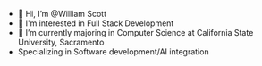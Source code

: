 - 👋 Hi, I’m @William Scott
- 👀 I'm interested in Full Stack Development
- 🌱 I’m currently majoring in Computer Science at California State University, Sacramento
- Specializing in Software development/AI integration
